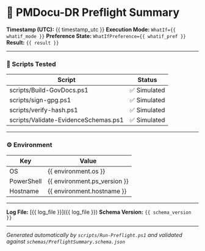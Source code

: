 # 🚦 PMDocu-DR Preflight Summary

**Timestamp (UTC):** {{ timestamp_utc }}
**Execution Mode:** `WhatIf={{ whatif_mode }}`
**Preference State:** `WhatIfPreference={{ whatif_pref }}`
**Result:** `{{ result }}`

---

### 🧩 Scripts Tested
| Script | Status |
|---------|--------|
| scripts/Build-GovDocs.ps1 | ✅ Simulated |
| scripts/sign-gpg.ps1 | ✅ Simulated |
| scripts/verify-hash.ps1 | ✅ Simulated |
| scripts/Validate-EvidenceSchemas.ps1 | ✅ Simulated |

---

### ⚙️ Environment
| Key | Value |
|-----|--------|
| OS | {{ environment.os }} |
| PowerShell | {{ environment.ps_version }} |
| Hostname | {{ environment.hostname }} |

---

**Log File:** [{{ log_file }}]({{ log_file }})
**Schema Version:** `{{ schema_version }}`

---

_Generated automatically by `scripts/Run-Preflight.ps1`
and validated against `schemas/PreflightSummary.schema.json`_
